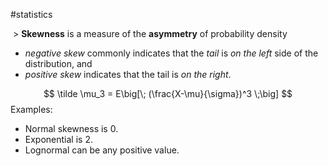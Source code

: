 #statistics 


 > **Skewness** is a measure of the **asymmetry** of probability density

- _negative skew_ commonly indicates that the _tail_ is _on the left_ side of the distribution, and
- _positive skew_ indicates that the tail is _on the right_.


$$
\tilde \mu_3 = E\big[\; (\frac{X-\mu}{\sigma})^3 \;\big]
$$
Examples:

- Normal skewness is $0$.
- Exponential is $2$.
- Lognormal can be any positive value.

